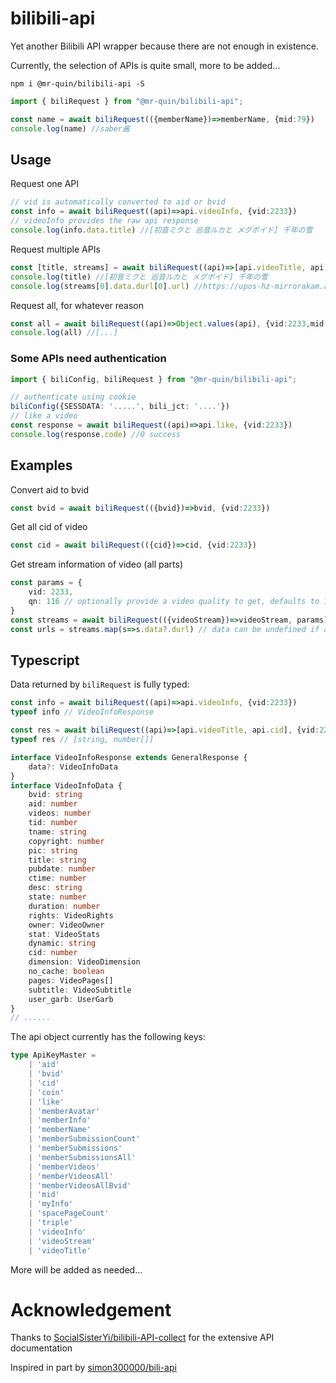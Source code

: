 # bilibili-api
Yet another Bilibili API wrapper because there are not enough in existence.

Currently, the selection of APIs is quite small, more to be added...
```
npm i @mr-quin/bilibili-api -S
```
```typescript
import { biliRequest } from "@mr-quin/bilibili-api";

const name = await biliRequest(({memberName})=>memberName, {mid:79})
console.log(name) //saber酱
```

## Usage

Request one API
```typescript
// vid is automatically converted to aid or bvid
const info = await biliRequest((api)=>api.videoInfo, {vid:2233}) 
// videoInfo provides the raw api response
console.log(info.data.title) //[初音ミクと 巡音ルカと メグポイド] 千年の雪
```

Request multiple APIs
```typescript
const [title, streams] = await biliRequest((api)=>[api.videoTitle, api.videoStream], {vid:2233})
console.log(title) //[初音ミクと 巡音ルカと メグポイド] 千年の雪
console.log(streams[0].data.durl[0].url) //https://upos-hz-mirrorakam.akamaized.net/upgcxcode....
```

Request all, for whatever reason
```typescript
const all = await biliRequest((api)=>Object.values(api), {vid:2233,mid:79})
console.log(all) //[...]
```

### Some APIs need authentication
```typescript
import { biliConfig, biliRequest } from "@mr-quin/bilibili-api";

// authenticate using cookie
biliConfig({SESSDATA: '.....', bili_jct: '....'})
// like a video
const response = await biliRequest((api)=>api.like, {vid:2233})
console.log(response.code) //0 success
```

## Examples
Convert aid to bvid
```typescript
const bvid = await biliRequest(({bvid})=>bvid, {vid:2233})
```

Get all cid of video
```typescript
const cid = await biliRequest(({cid})=>cid, {vid:2233})
```

Get stream information of video (all parts)
```typescript
const params = {
    vid: 2233,
    qn: 116 // optionally provide a video quality to get, defaults to 120 if signed in
}
const streams = await biliRequest(({videoStream})=>videoStream, params)
const urls = streams.map(s=>s.data?.durl) // data can be undefined if an invalid vid is given
```

## Typescript
Data returned by `biliRequest` is fully typed:
```typescript
const info = await biliRequest((api)=>api.videoInfo, {vid:2233}) 
typeof info // VideoInfoResponse

const res = await biliRequest((api)=>[api.videoTitle, api.cid], {vid:2233}) 
typeof res // [string, number[]]
```
```typescript
interface VideoInfoResponse extends GeneralResponse {
    data?: VideoInfoData
}
interface VideoInfoData {
    bvid: string
    aid: number
    videos: number
    tid: number
    tname: string
    copyright: number
    pic: string
    title: string
    pubdate: number
    ctime: number
    desc: string
    state: number
    duration: number
    rights: VideoRights
    owner: VideoOwner
    stat: VideoStats
    dynamic: string
    cid: number
    dimension: VideoDimension
    no_cache: boolean
    pages: VideoPages[]
    subtitle: VideoSubtitle
    user_garb: UserGarb
}
// ......
```

The api object currently has the following keys:
```typescript
type ApiKeyMaster =
    | 'aid'
    | 'bvid'
    | 'cid'
    | 'coin'
    | 'like'
    | 'memberAvatar'
    | 'memberInfo'
    | 'memberName'
    | 'memberSubmissionCount'
    | 'memberSubmissions'
    | 'memberSubmissionsAll'
    | 'memberVideos'
    | 'memberVideosAll'
    | 'memberVideosAllBvid'
    | 'mid'
    | 'myInfo'
    | 'spacePageCount'
    | 'triple'
    | 'videoInfo'
    | 'videoStream'
    | 'videoTitle'
```
More will be added as needed...

# Acknowledgement
Thanks to [SocialSisterYi/bilibili-API-collect](https://github.com/SocialSisterYi/bilibili-API-collect) for the extensive API documentation

Inspired in part by [simon300000/bili-api](https://github.com/simon300000/bili-api)
